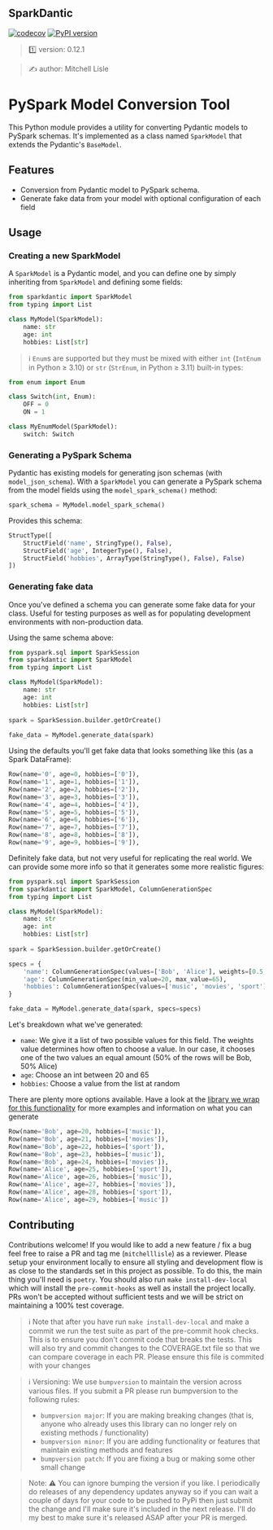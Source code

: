 ##  SparkDantic

[![codecov](https://codecov.io/gh/mitchelllisle/sparkdantic/graph/badge.svg?token=O6PPQX4FEX)](https://codecov.io/gh/mitchelllisle/sparkdantic)
[![PyPI version](https://badge.fury.io/py/sparkdantic.svg)](https://badge.fury.io/py/sparkdantic)

> 1️⃣ version: 0.12.1

> ✍️ author: Mitchell Lisle

# PySpark Model Conversion Tool

This Python module provides a utility for converting Pydantic models to PySpark schemas. It's implemented as a class 
named `SparkModel` that extends the Pydantic's `BaseModel`.

## Features

- Conversion from Pydantic model to PySpark schema.
- Generate fake data from your model with optional configuration of each field

## Usage

### Creating a new SparkModel

A `SparkModel` is a Pydantic model, and you can define one by simply inheriting from `SparkModel` and defining some fields:

```python
from sparkdantic import SparkModel
from typing import List

class MyModel(SparkModel):
    name: str
    age: int
    hobbies: List[str]
```

> ℹ️ `Enum`s are supported but they must be mixed with either `int` (`IntEnum` in Python ≥ 3.10) or `str` (`StrEnum`, in Python ≥ 3.11) built-in types:

```python
from enum import Enum

class Switch(int, Enum):
    OFF = 0
    ON = 1

class MyEnumModel(SparkModel):
    switch: Switch
```

### Generating a PySpark Schema

Pydantic has existing models for generating json schemas (with `model_json_schema`). With a `SparkModel` you can 
generate a PySpark schema from the model fields using the `model_spark_schema()` method:

```python
spark_schema = MyModel.model_spark_schema()
```

Provides this schema:

```python
StructType([
    StructField('name', StringType(), False),
    StructField('age', IntegerType(), False),
    StructField('hobbies', ArrayType(StringType(), False), False)
])
```

### Generating fake data
Once you've defined a schema you can generate some fake data for your class. Useful for testing purposes as well as for
populating development environments with non-production data. 

Using the same schema above:
```python
from pyspark.sql import SparkSession
from sparkdantic import SparkModel
from typing import List

class MyModel(SparkModel):
    name: str
    age: int
    hobbies: List[str]
    
spark = SparkSession.builder.getOrCreate()
    
fake_data = MyModel.generate_data(spark)
```
Using the defaults you'll get fake data that looks something like this (as a Spark DataFrame):

```python
Row(name='0', age=0, hobbies=['0']), 
Row(name='1', age=1, hobbies=['1']), 
Row(name='2', age=2, hobbies=['2']), 
Row(name='3', age=3, hobbies=['3']), 
Row(name='4', age=4, hobbies=['4']), 
Row(name='5', age=5, hobbies=['5']), 
Row(name='6', age=6, hobbies=['6']), 
Row(name='7', age=7, hobbies=['7']), 
Row(name='8', age=8, hobbies=['8']), 
Row(name='9', age=9, hobbies=['9']),
```

Definitely fake data, but not very useful for replicating the real world. We can provide some more info so that it generates
some more realistic figures:

```python
from pyspark.sql import SparkSession
from sparkdantic import SparkModel, ColumnGenerationSpec
from typing import List

class MyModel(SparkModel):
    name: str
    age: int
    hobbies: List[str]
    
spark = SparkSession.builder.getOrCreate()

specs = {
    'name': ColumnGenerationSpec(values=['Bob', 'Alice'], weights=[0.5, 0.5]),
    'age': ColumnGenerationSpec(min_value=20, max_value=65),
    'hobbies': ColumnGenerationSpec(values=['music', 'movies', 'sport'], num_features=2)
}

fake_data = MyModel.generate_data(spark, specs=specs)
```

Let's breakdown what we've generated:
- `name`: We give it a list of two possible values for this field. The weights value determines how often to choose a value.
    In our case, it chooses one of the two values an equal amount (50% of the rows will be Bob, 50% Alice)
- `age`: Choose an int between 20 and 65
- `hobbies`: Choose a value from the list at random

There are plenty more options available. Have a look at the [library we wrap for this functionality](https://databrickslabs.github.io/dbldatagen/public_docs/index.html) 
for more examples and information on what you can generate

```python
Row(name='Bob', age=20, hobbies=['music']),
Row(name='Bob', age=21, hobbies=['movies']),
Row(name='Bob', age=22, hobbies=['sport']),
Row(name='Bob', age=23, hobbies=['music']),
Row(name='Bob', age=24, hobbies=['movies']),
Row(name='Alice', age=25, hobbies=['sport']),
Row(name='Alice', age=26, hobbies=['music']),
Row(name='Alice', age=27, hobbies=['movies']),
Row(name='Alice', age=28, hobbies=['sport']),
Row(name='Alice', age=29, hobbies=['music'])
```


## Contributing
Contributions welcome! If you would like to add a new feature / fix a bug feel free to raise a PR and tag me (`mitchelllisle`) as
a reviewer. Please setup your environment locally to ensure all styling and development flow is as close to the standards set in
this project as possible. To do this, the main thing you'll need is `poetry`. You should also run `make install-dev-local` which 
will install the `pre-commit-hooks` as well as install the project locally. PRs won't be accepted without sufficient tests and 
we will be strict on maintaining a 100% test coverage.

> ℹ️ Note that after you have run `make install-dev-local` and make a commit we run the test suite as part of the pre-commit 
> hook checks. This is to ensure you don't commit code that breaks the tests. This will also try and commit changes to 
> the COVERAGE.txt file so that we can compare coverage in each PR. Please ensure this file is commited with your changes

> ℹ️ Versioning: We use `bumpversion` to maintain the version across various files. If you submit a PR please run bumpversion to
> the following rules:
> - `bumpversion major`: If you are making breaking changes (that is, anyone who already uses this library can no longer rely on
> existing methods / functionality)
> - `bumpversion minor`: If you are adding functionality or features that maintain existing methods and features
> - `bumpversion patch`: If you are fixing a bug or making some other small change

> Note: ⚠️ You can ignore bumping the version if you like. I periodically do releases of any dependency updates anyway so
> if you can wait a couple of days for your code to be pushed to PyPi then just submit the change and I'll make sure it's
> included in the next release. I'll do my best to make sure it's released ASAP after your PR is merged.